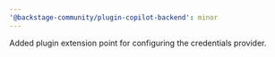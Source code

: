 ```yaml
---
'@backstage-community/plugin-copilot-backend': minor
---
```


Added plugin extension point for configuring the credentials provider.
